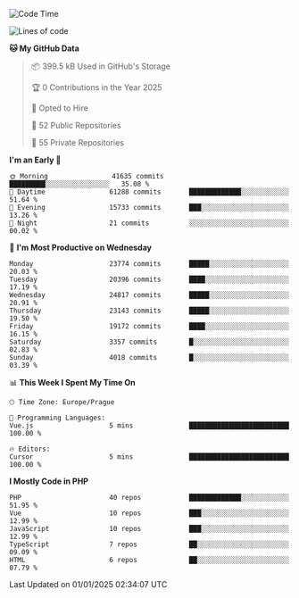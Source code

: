 <!--START_SECTION:waka-->
![Code Time](http://img.shields.io/badge/Code%20Time-1%2C584%20hrs%203%20mins-blue)

![Lines of code](https://img.shields.io/badge/From%20Hello%20World%20I%27ve%20Written-36.6%20million%20lines%20of%20code-blue)

**🐱 My GitHub Data** 

> 📦 399.5 kB Used in GitHub's Storage 
 > 
> 🏆 0 Contributions in the Year 2025
 > 
> 💼 Opted to Hire
 > 
> 📜 52 Public Repositories 
 > 
> 🔑 55 Private Repositories 
 > 
**I'm an Early 🐤** 

```text
🌞 Morning                41635 commits       █████████░░░░░░░░░░░░░░░░   35.08 % 
🌆 Daytime                61288 commits       █████████████░░░░░░░░░░░░   51.64 % 
🌃 Evening                15733 commits       ███░░░░░░░░░░░░░░░░░░░░░░   13.26 % 
🌙 Night                  21 commits          ░░░░░░░░░░░░░░░░░░░░░░░░░   00.02 % 
```
📅 **I'm Most Productive on Wednesday** 

```text
Monday                   23774 commits       █████░░░░░░░░░░░░░░░░░░░░   20.03 % 
Tuesday                  20396 commits       ████░░░░░░░░░░░░░░░░░░░░░   17.19 % 
Wednesday                24817 commits       █████░░░░░░░░░░░░░░░░░░░░   20.91 % 
Thursday                 23143 commits       █████░░░░░░░░░░░░░░░░░░░░   19.50 % 
Friday                   19172 commits       ████░░░░░░░░░░░░░░░░░░░░░   16.15 % 
Saturday                 3357 commits        █░░░░░░░░░░░░░░░░░░░░░░░░   02.83 % 
Sunday                   4018 commits        █░░░░░░░░░░░░░░░░░░░░░░░░   03.39 % 
```


📊 **This Week I Spent My Time On** 

```text
🕑︎ Time Zone: Europe/Prague

💬 Programming Languages: 
Vue.js                   5 mins              █████████████████████████   100.00 % 

🔥 Editors: 
Cursor                   5 mins              █████████████████████████   100.00 % 
```

**I Mostly Code in PHP** 

```text
PHP                      40 repos            █████████████░░░░░░░░░░░░   51.95 % 
Vue                      10 repos            ███░░░░░░░░░░░░░░░░░░░░░░   12.99 % 
JavaScript               10 repos            ███░░░░░░░░░░░░░░░░░░░░░░   12.99 % 
TypeScript               7 repos             ██░░░░░░░░░░░░░░░░░░░░░░░   09.09 % 
HTML                     6 repos             ██░░░░░░░░░░░░░░░░░░░░░░░   07.79 % 
```




 Last Updated on 01/01/2025 02:34:07 UTC
<!--END_SECTION:waka-->
<!--
**AlexKratky/AlexKratky** is a ✨ _special_ ✨ repository because its `README.md` (this file) appears on your GitHub profile.

Here are some ideas to get you started:

- 🔭 I’m currently working on ...
- 🌱 I’m currently learning ...
- 👯 I’m looking to collaborate on ...
- 🤔 I’m looking for help with ...
- 💬 Ask me about ...
- 📫 How to reach me: ...
- 😄 Pronouns: ...
- ⚡ Fun fact: ...
-->

